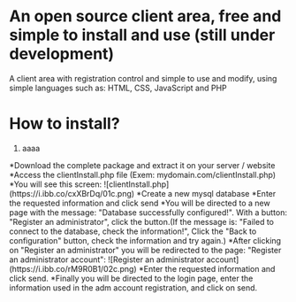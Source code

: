 # An open source client area, free and simple to install and use (still under development)

<p>A client area with registration control and simple to use and modify, using simple languages such as: HTML, CSS, JavaScript and PHP</p>

# How to install?
<ol>
  <li>aaaa</li>

</ol>
*Download the complete package and extract it on your server / website
*Access the clientInstall.php file (Exem: mydomain.com/clientInstall.php)
*You will see this screen:
![clientInstall.php](https://i.ibb.co/cxXBrDq/01c.png)
*Create a new mysql database
*Enter the requested information and click send
*You will be directed to a new page with the message: "Database successfully configured!". With a button: "Register an administrator", click the button.(If the message is: "Failed to connect to the database, check the information!", Click the "Back to configuration" button, check the information and try again.)
*After clicking on "Register an administrator" you will be redirected to the page: "Register an administrator account":
![Register an administrator account](https://i.ibb.co/rM9R0B1/02c.png)
*Enter the requested information and click send.
*Finally you will be directed to the login page, enter the information used in the adm account registration, and click on send.
